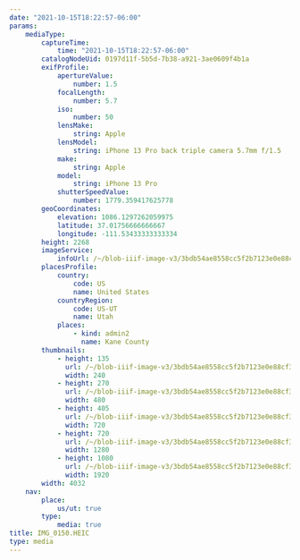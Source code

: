 ```yaml
---
date: "2021-10-15T18:22:57-06:00"
params:
    mediaType:
        captureTime:
            time: "2021-10-15T18:22:57-06:00"
        catalogNodeUid: 0197d11f-5b5d-7b38-a921-3ae0609f4b1a
        exifProfile:
            apertureValue:
                number: 1.5
            focalLength:
                number: 5.7
            iso:
                number: 50
            lensMake:
                string: Apple
            lensModel:
                string: iPhone 13 Pro back triple camera 5.7mm f/1.5
            make:
                string: Apple
            model:
                string: iPhone 13 Pro
            shutterSpeedValue:
                number: 1779.359417625778
        geoCoordinates:
            elevation: 1086.1297262059975
            latitude: 37.01756666666667
            longitude: -111.53433333333334
        height: 2268
        imageService:
            infoUrl: /~/blob-iiif-image-v3/3bdb54ae8558cc5f2b7123e0e88cf357487c70c1b187f512edbc80bb4adf1307/info.json
        placesProfile:
            country:
                code: US
                name: United States
            countryRegion:
                code: US-UT
                name: Utah
            places:
                - kind: admin2
                  name: Kane County
        thumbnails:
            - height: 135
              url: /~/blob-iiif-image-v3/3bdb54ae8558cc5f2b7123e0e88cf357487c70c1b187f512edbc80bb4adf1307/full/240%2C135/0/default.jpg
              width: 240
            - height: 270
              url: /~/blob-iiif-image-v3/3bdb54ae8558cc5f2b7123e0e88cf357487c70c1b187f512edbc80bb4adf1307/full/480%2C270/0/default.jpg
              width: 480
            - height: 405
              url: /~/blob-iiif-image-v3/3bdb54ae8558cc5f2b7123e0e88cf357487c70c1b187f512edbc80bb4adf1307/full/720%2C405/0/default.jpg
              width: 720
            - height: 720
              url: /~/blob-iiif-image-v3/3bdb54ae8558cc5f2b7123e0e88cf357487c70c1b187f512edbc80bb4adf1307/full/1280%2C720/0/default.jpg
              width: 1280
            - height: 1080
              url: /~/blob-iiif-image-v3/3bdb54ae8558cc5f2b7123e0e88cf357487c70c1b187f512edbc80bb4adf1307/full/1920%2C1080/0/default.jpg
              width: 1920
        width: 4032
    nav:
        place:
            us/ut: true
        type:
            media: true
title: IMG_0150.HEIC
type: media
---
```

